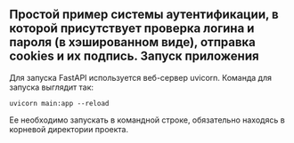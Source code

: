 Простой пример системы аутентификации, в которой присутствует проверка логина и пароля (в хэшированном виде), отправка cookies и их подпись.
Запуск приложения
---
Для запуска FastAPI используется веб-сервер uvicorn. Команда для запуска выглядит так:
```
uvicorn main:app --reload 
```
Ее необходимо запускать в командной строке, обязательно находясь в корневой директории проекта.
